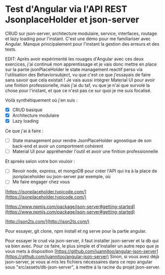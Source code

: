# Test d'Angular via l'API REST JsonplaceHolder et json-server
CRUD sur json-server, architecture modulaire, service, interfaces, routage et lazy loading pour l'instant.
C'est une démo pour me familiariser avec Angular.
Manque principalement pour l'instant la gestion des erreurs et des tests.

EDIT: Après avoir expérimenté les rouages d'Angular avec ces deux exercices, j'ai continué mon apprentissage et 
je vais donc mettre en place sur la partie jsonPlaceHolder le state management reactif perso via l'utilisation
des Behaviorsubject, vu que c'est ce que j'essayais de faire sans savoir que cela existait ! 
Je vais aussi intégrer Material UI pour avoir une finition professionelle, mais j'ai du taf, vu que je n'ai que
survolé la chose pour l'instant, et que ce n'est pas ce sur quoi je me suis focalisé.

Voilà synthétiquement où j'en suis :

- [x] CRUD basique
- [x] Architecture modulaire
- [x] Lazy loading

Ce que j'ai à faire :
- [ ] State management pour rendre JsonPlaceHolder agnostique de son back-end et avoir un comportment cohérent
- [ ] Material UI pour appréhender l'outil et avoir une finition professionnelle

Et apreès selon votre bon vouloir :
- [ ] Revoir node, express, et mongoDB pour créer l'API qui ira à la place de jsonplaceholder ou json-server par exemple, où
- [ ] Me faire engager chez vous

[https://jsonplaceholder.typicode.com/](https://jsonplaceholder.typicode.com/)

[https://www.npmjs.com/package/json-server#getting-started](https://www.npmjs.com/package/json-server#getting-started)

[http://json2ts.com/](http://json2ts.com/)

Pour essayer, git clone, npm install et ng serve pour la partie angular.

Pour essayer le crud via json-server, il faut installer json-server et la db qui va bien avec. Pour ce faire, le plus simple et d'installer un autre repo que je vous mets à disposition [https://github.com/juannitoo/angular-json-server](https://github.com/juannitoo/angular-json-server)
Sinon, si vous avez déjà json-server, je vous ai mis les fichiers nécessaires dans ce repo angular sous "src/assets/db-json-server", à mettre à la racine du projet json-server.

